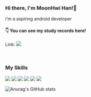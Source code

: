 ### Hi there, I'm MoonHwi Han!👋


i'm a aspiring android developer


#### 👇 **You can see my study records here!**

  Link: <a href="https://talentsingularity.blogspot.com" target="_blank">
  <img src="https://img.shields.io/badge/Talent Singularity-FF5722?style=flat-square&logo=Blogger&logoColor=white"/>
</a>
<br/>
<br/>
<br/>


### **My Skills**  
  
  <img src="https://img.shields.io/badge/Android-3DDC84?style=flat-square&logo=Android&logoColor=white"/>    <img src="https://img.shields.io/badge/Kotlin-7F52FF?style=flat-square&logo=Kotlin&logoColor=white"/>    <img src="https://img.shields.io/badge/Java-007396?style=flat-square&logo=Java&logoColor=white"/>    <img src="https://img.shields.io/badge/C++-00599C?style=flat-square&logo=C++&logoColor=white"/> <img src="https://img.shields.io/badge/Unity-000000?style=flat-square&logo=Unity&logoColor=white"/>    <img src="https://img.shields.io/badge/C Sharp-239120?style=flat-square&logo=C Sharp&logoColor=white"/>




![Anurag's GitHub stats](https://github-readme-stats.vercel.app/api?username=Moony-H&show_icons=true&theme=radical)
